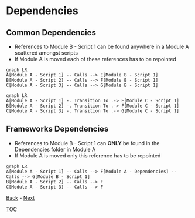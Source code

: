 # Dependencies

## Common Dependencies

- References to Module B - Script 1 can be found anywhere in a Module A scattered amongst scripts
- If Module A is moved each of these references has to be repointed

```mermaid
graph LR
A[Module A - Script 1] -- Calls --> E[Module B - Script 1] 
B[Module A - Script 2] -- Calls --> F[Module B - Script 1]
C[Module A - Script 3] -- Calls --> G[Module B - Script 1]
```

```mermaid
graph LR
A[Module A - Script 1] -. Transition To .-> E[Module C - Script 1] 
B[Module A - Script 2] -. Transition To .-> F[Module C - Script 1]
C[Module A - Script 3] -. Transition To .-> G[Module C - Script 1]
```

## Frameworks Dependencies

- References to Module B - Script 1 can **ONLY** be found in the Dependencies folder in Module A
- If Module A is moved only this reference has to be repointed

```mermaid
graph LR
A[Module A - Script 1] -- Calls --> F[Module A - Dependencies] -- Calls --> G[Module B - Script 1]
B[Module A - Script 2] -- Calls --> F
C[Module A - Script 3] -- Calls --> F
```

[Back](Introduction.md) - [Next](Script_Functions_And_Types.md)

[TOC](TOC.md)
